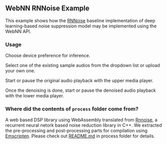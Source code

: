 ## WebNN RNNoise Example

This example shows how the [RNNoise](https://github.com/xiph/rnnoise) baseline implementation of deep learning-based noise suppression model may be implemented using the WebNN API.

### Usage

Choose device preference for inference.

Select one of the existing sample audios from the dropdown list or upload your own one.

Start or pause the original audio playback with the upper media player.

Once the denoising is done, start or pause the denoised audio playback with the lower media player.

### Where did the contents of `process` folder come from?

A web based DSP library using WebAssembly translated from [Rnnoise](https://github.com/xiph/rnnoise), a recurrent neural netork based noise reduction library in C++. We extracted the pre-processing and post-processing parts for compilation using [Emscripten](https://emscripten.org/). Please check out [README.md](process/README.md) in process folder for details.
